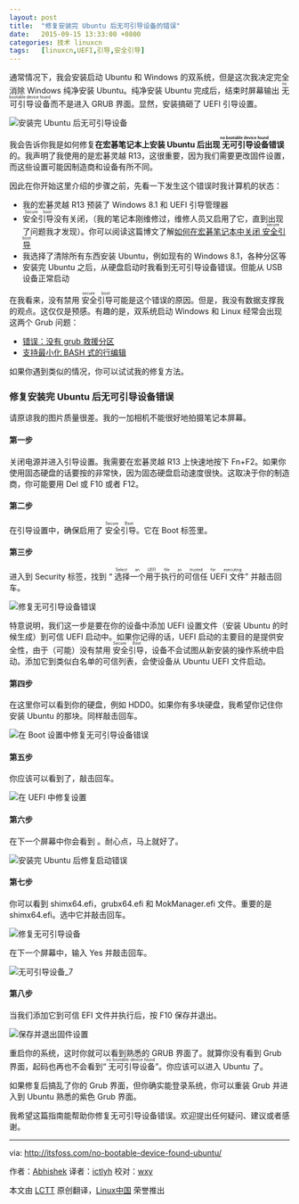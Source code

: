 ```yaml
---
layout: post
title:	"修复安装完 Ubuntu 后无可引导设备的错误"
date:	2015-09-15 13:33:00 +0800 
categories:	技术 linuxcn 
tags:	[linuxcn,UEFI,引导,安全引导]
---
```



通常情况下，我会安装启动 Ubuntu 和 Windows 的双系统，但是这次我决定完全消除 Windows 纯净安装 Ubuntu。纯净安装 Ubuntu 完成后，结束时屏幕输出<ruby> 无可引导设备 <rp>  ( </rp> <rt>  no bootable device found </rt> <rp>  ) </rp></ruby>而不是进入 GRUB 界面。显然，安装搞砸了 UEFI 引导设置。


![安装完 Ubuntu 后无可引导设备](/Asserts/Images/album/201509/15/133347nvljblvol3v692lz.jpg)


我会告诉你我是如何修复**在宏碁笔记本上安装 Ubuntu 后出现<ruby> 无可引导设备 <rp>  （ </rp> <rt>  no bootable device found </rt> <rp>  ） </rp></ruby>错误**的。我声明了我使用的是宏碁灵越 R13，这很重要，因为我们需要更改固件设置，而这些设置可能因制造商和设备有所不同。


因此在你开始这里介绍的步骤之前，先看一下发生这个错误时我计算机的状态：


* 我的宏碁灵越 R13 预装了 Windows 8.1 和 UEFI 引导管理器
* <ruby> 安全引导 <rp>  ( </rp> <rt>  Secure boot </rt> <rp>  ) </rp></ruby>没有关闭，（我的笔记本刚维修过，维修人员又启用了它，直到出现了问题我才发现）。你可以阅读这篇博文了解[如何在宏碁笔记本中关闭<ruby> 安全引导 <rp>  ( </rp> <rt>  secure boot </rt> <rp>  ) </rp></ruby>](http://itsfoss.com/disable-secure-boot-in-acer/)
* 我选择了清除所有东西安装 Ubuntu，例如现有的 Windows 8.1，各种分区等
* 安装完 Ubuntu 之后，从硬盘启动时我看到无可引导设备错误。但能从 USB 设备正常启动


在我看来，没有禁用<ruby> 安全引导 <rp>  ( </rp> <rt>  secure boot </rt> <rp>  ) </rp></ruby>可能是这个错误的原因。但是，我没有数据支撑我的观点。这仅仅是预感。有趣的是，双系统启动 Windows 和 Linux 经常会出现这两个 Grub 问题：


* [错误：没有 grub 救援分区](http://itsfoss.com/solve-error-partition-grub-rescue-ubuntu-linux/)
* [支持最小化 BASH 式的行编辑](http://itsfoss.com/fix-minimal-bash-line-editing-supported-grub-error-linux/)


如果你遇到类似的情况，你可以试试我的修复方法。


### 修复安装完 Ubuntu 后无可引导设备错误


请原谅我的图片质量很差。我的一加相机不能很好地拍摄笔记本屏幕。


#### 第一步


关闭电源并进入引导设置。我需要在宏碁灵越 R13 上快速地按下 Fn+F2。如果你使用固态硬盘的话要按的非常快，因为固态硬盘启动速度很快。这取决于你的制造商，你可能要用 Del 或 F10 或者 F12。


#### 第二步


在引导设置中，确保启用了<ruby> 安全引导 <rp>  ( </rp> <rt>  Secure Boot </rt> <rp>  ) </rp></ruby>。它在 Boot 标签里。


#### 第三步


进入到 Security 标签，找到 “<ruby> 选择一个用于执行的可信任 UEFI 文件 <rp>  ( </rp> <rt>  Select an UEFI file as trusted for executing </rt> <rp>  ) </rp></ruby>” 并敲击回车。


![修复无可引导设备错误](/Asserts/Images/album/201509/15/133348yqlwaoo5lzhhxlto.jpg)


特意说明，我们这一步是要在你的设备中添加 UEFI 设置文件（安装 Ubuntu 的时候生成）到可信 UEFI 启动中。如果你记得的话，UEFI 启动的主要目的是提供安全性，由于（可能）没有禁用<ruby> 安全引导 <rp>  ( </rp> <rt>  Secure Boot </rt> <rp>  ) </rp></ruby>，设备不会试图从新安装的操作系统中启动。添加它到类似白名单的可信列表，会使设备从 Ubuntu UEFI 文件启动。


#### 第四步


在这里你可以看到你的硬盘，例如 HDD0。如果你有多块硬盘，我希望你记住你安装 Ubuntu 的那块。同样敲击回车。


![在 Boot 设置中修复无可引导设备错误](/Asserts/Images/album/201509/15/133350ym2bmwabbbaw8sv7.jpg)


#### 第五步


你应该可以看到<EFI>了，敲击回车。


![在 UEFI 中修复设置](/Asserts/Images/album/201509/15/133351vtg47ssk1tv74kj4.jpg)


#### 第六步


在下一个屏幕中你会看到<ubuntu> 。耐心点，马上就好了。


![安装完 Ubuntu 后修复启动错误](/Asserts/Images/album/201509/15/133355sxcul5ffatckc2it.jpg)


#### 第七步


你可以看到 shimx64.efi，grubx64.efi 和 MokManager.efi 文件。重要的是 shimx64.efi。选中它并敲击回车。


![修复无可引导设备](/Asserts/Images/album/201509/15/133402h00u3ac331l23wao.jpg)


在下一个屏幕中，输入 Yes 并敲击回车。


![无可引导设备_7](/Asserts/Images/album/201509/15/133405gguu3ncwwbxb4l8e.jpg)


#### 第八步


当我们添加它到可信 EFI 文件并执行后，按 F10 保存并退出。


![保存并退出固件设置](/Asserts/Images/album/201509/15/133409hc1e17u69fce4x37.jpg)


重启你的系统，这时你就可以看到熟悉的 GRUB 界面了。就算你没有看到 Grub 界面，起码也再也不会看到“<ruby> 无可引导设备 <rp>  ( </rp> <rt>  no bootable device found </rt> <rp>  ) </rp></ruby>”。你应该可以进入 Ubuntu 了。


如果修复后搞乱了你的 Grub 界面，但你确实能登录系统，你可以重装 Grub 并进入到 Ubuntu 熟悉的紫色 Grub 界面。


我希望这篇指南能帮助你修复无可引导设备错误。欢迎提出任何疑问、建议或者感谢。




---


via: <http://itsfoss.com/no-bootable-device-found-ubuntu/>


作者：[Abhishek](http://itsfoss.com/author/abhishek/) 译者：[ictlyh](http://www.mutouxiaogui.cn/blog/) 校对：[wxy](https://github.com/wxy)


本文由 [LCTT](https://github.com/LCTT/TranslateProject) 原创翻译，[Linux中国](https://linux.cn/) 荣誉推出
